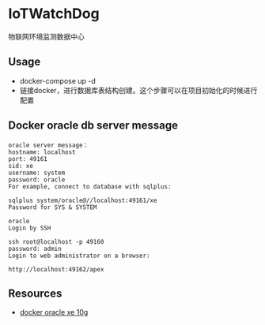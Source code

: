# IoTWatchDog

物联网环境监测数据中心

## Usage

- docker-compose up -d
- 链接docker，进行数据库表结构创建。这个步骤可以在项目初始化的时候进行配置

## Docker oracle db server message
```
oracle server message：
hostname: localhost
port: 49161
sid: xe
username: system
password: oracle
For example, connect to database with sqlplus:

sqlplus system/oracle@//localhost:49161/xe
Password for SYS & SYSTEM

oracle
Login by SSH

ssh root@localhost -p 49160
password: admin
Login to web administrator on a browser:

http://localhost:49162/apex
```

## Resources

- [docker oracle xe 10g](https://hub.docker.com/r/dkfi/docker-oracle-xe-10g/)
